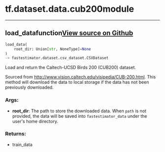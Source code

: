 # tf.dataset.data.cub200<span class="tag">module</span>

---

## load_data<span class="tag">function</span><a class="sourcelink" href=https://github.com/fastestimator/fastestimator/blob/r1.2/fastestimator/dataset/data/cub200.py/#L77-L144>View source on Github</a>
```python
load_data(
	root_dir: Union[str, NoneType]=None
)
-> fastestimator.dataset.csv_dataset.CSVDataset
```
Load and return the Caltech-UCSD Birds 200 (CUB200) dataset.

Sourced from http://www.vision.caltech.edu/visipedia/CUB-200.html. This method will download the data to local
    storage if the data has not been previously downloaded.


<h3>Args:</h3>


* **root_dir**: The path to store the downloaded data. When `path` is not provided, the data will be saved into `fastestimator_data` under the user's home directory. 

<h3>Returns:</h3>

<ul class="return-block"><li>    train_data</li></ul>


